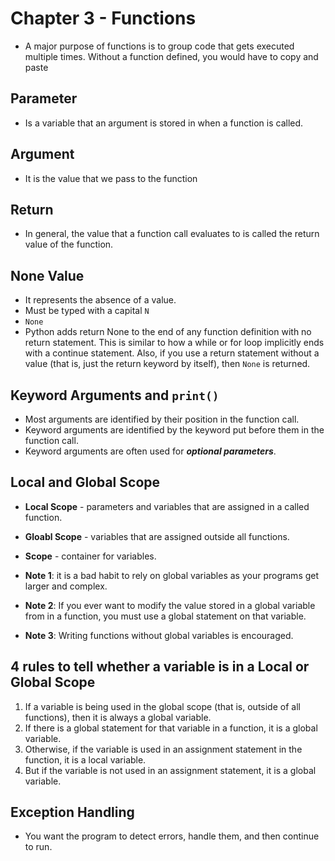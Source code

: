 # Chapter 3 - Functions

- A major purpose of functions is to group code that gets executed multiple
times. Without a function defined, you would have to copy and paste

## Parameter 
- Is a variable that an argument is stored in when a
function is called.

## Argument 
- It is the value that we pass to the function

## Return
- In general, the value that a function call evaluates to is called the
return value of the function.

## None Value
- It represents the absence of a value.
- Must be typed with a capital ``N``
- ``None``
- Python adds return None to the end of any function definition with no return statement. This is similar to how a while or for loop implicitly ends with a continue statement. Also, if you use a return statement without a value (that is, just the return keyword by itself), then ``None`` is returned.

## Keyword Arguments and ``print()``
- Most arguments are identified by their position in the function call.
- Keyword arguments are identified by the keyword put before them in the function call.
- Keyword arguments are often used for ***optional parameters***.

## Local and Global Scope
- **Local Scope** - parameters and variables that are assigned in a called function.

- **Gloabl Scope** - variables that are assigned outside all functions.

- **Scope** - container for variables.

- **Note 1**: it is a bad habit to rely on global variables as your programs get larger and complex.

- **Note 2**: If you ever want to modify the value stored in a global variable from in a function, you must use a global statement on that variable.

- **Note 3**: Writing functions without global variables is encouraged.


## 4 rules to tell whether a variable is in a Local or Global Scope

1. If a variable is being used in the global scope (that is, outside of all
functions), then it is always a global variable.
2. If there is a global statement for that variable in a function, it is a global
variable.
3. Otherwise, if the variable is used in an assignment statement in the
function, it is a local variable.
4. But if the variable is not used in an assignment statement, it is a global
variable.

## Exception Handling
- You want the program to detect errors, handle them, and then continue to run.